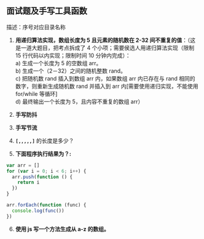 ## 面试题及手写工具函数

描述：序号对应目录名称

1. **用递归算法实现，数组长度为 5 且元素的随机数在 2-32 间不重复的值**：（这是一道大题目，把考点拆成了 4 个小项；需要侯选人用递归算法实现（限制 15 行代码以内实现；限制时间 10 分钟内完成）：  
   a) 生成一个长度为 5 的空数组 arr。  
   b) 生成一个（2－32）之间的随机整数 rand。  
   c) 把随机数 rand 插入到数组 arr 内，如果数组 arr 内已存在与 rand 相同的数字，则重新生成随机数 rand 并插入到 arr 内[需要使用递归实现，不能使用 for/while 等循环]  
   d) 最终输出一个长度为 5，且内容不重复的数组 arr）

2. **手写防抖**

3. **手写节流**

4. **`[,,,,,]`** 的长度是多少？

5. **下面程序执行结果为？:**

```js
var arr = []
for (var i = 0; i < 6; i++) {
  arr.push(function () {
    return i
  })
}

arr.forEach(function (func) {
  console.log(func())
})
```

6. **使用 js 写一个方法生成从 a-z 的数组。**
